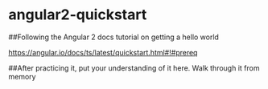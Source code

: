 # angular2-quickstart

##Following the Angular 2 docs tutorial on getting a hello world

https://angular.io/docs/ts/latest/quickstart.html#!#prereq


##After practicing it, put your understanding of it here. Walk through it from memory
